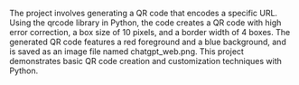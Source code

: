 The project involves generating a QR code that encodes a specific URL. Using the qrcode library in Python, the code creates a QR code with high error correction, a box size of 10 pixels, and a border width of 4 boxes. The generated QR code features a red foreground and a blue background, and is saved as an image file named chatgpt_web.png. This project demonstrates basic QR code creation and customization techniques with Python.
